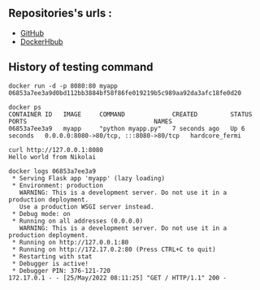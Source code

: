 ## Repositories's urls : 

- [GitHub](https://github.com/nikolaikunai/docker_build)
- [DockerHbub](https://hub.docker.com/repository/docker/nikolaikunai/myproject)


## History of testing command
```
docker run -d -p 8080:80 myapp
06853a7ee3a9d0bd112bb3884bf58f86fe019219b5c989aa92da3afc18fe0d20

docker ps
CONTAINER ID   IMAGE     COMMAND             CREATED         STATUS         PORTS                                   NAMES
06853a7ee3a9   myapp     "python myapp.py"   7 seconds ago   Up 6 seconds   0.0.0.0:8080->80/tcp, :::8080->80/tcp   hardcore_fermi

curl http://127.0.0.1:8080
Hello world from Nikolai

docker logs 06853a7ee3a9
 * Serving Flask app 'myapp' (lazy loading)
 * Environment: production
   WARNING: This is a development server. Do not use it in a production deployment.
   Use a production WSGI server instead.
 * Debug mode: on
 * Running on all addresses (0.0.0.0)
   WARNING: This is a development server. Do not use it in a production deployment.
 * Running on http://127.0.0.1:80
 * Running on http://172.17.0.2:80 (Press CTRL+C to quit)
 * Restarting with stat
 * Debugger is active!
 * Debugger PIN: 376-121-720
172.17.0.1 - - [25/May/2022 08:11:25] "GET / HTTP/1.1" 200 -
```